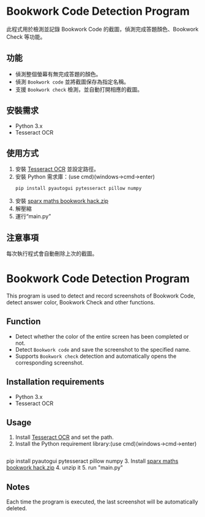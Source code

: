 # Bookwork Code Detection Program

此程式用於檢測並記錄 Bookwork Code 的截圖，偵測完成答題顏色、Bookwork Check 等功能。

## 功能
- 偵測整個螢幕有無完成答題的顏色。
- 偵測 `Bookwork code` 並將截圖保存為指定名稱。
- 支援 `Bookwork check` 檢測，並自動打開相應的截圖。

## 安裝需求
- Python 3.x
- Tesseract OCR

## 使用方式
1. 安裝 [Tesseract OCR](https://github.com/tesseract-ocr/tesseract) 並設定路徑。
2. 安裝 Python 需求庫：(use cmd)(windows->cmd->enter)
   ```bash
   pip install pyautogui pytesseract pillow numpy
3. 安裝 [sparx maths bookwork hack.zip](https://github.com/Trevor-2/Sparx-maths-bookwork-hack/blob/main/sparx%20maths%20bookwork%20hack.zip)
4. 解壓縮
5. 運行“main.py”

## 注意事項
每次執行程式會自動刪除上次的截圖。

# Bookwork Code Detection Program

This program is used to detect and record screenshots of Bookwork Code, detect answer color, Bookwork Check and other functions.

## Function
- Detect whether the color of the entire screen has been completed or not.
- Detect `Bookwork code` and save the screenshot to the specified name.
- Supports `Bookwork check` detection and automatically opens the corresponding screenshot.

## Installation requirements
- Python 3.x
- Tesseract OCR

## Usage
1. Install [Tesseract OCR](https://github.com/tesseract-ocr/tesseract) and set the path.
2. Install the Python requirement library:(use cmd)(windows->cmd->enter)
   ```bash
 pip install pyautogui pytesseract pillow numpy
3. Install [sparx maths bookwork hack.zip](https://github.com/Trevor-2/Sparx-maths-bookwork-hack/blob/main/sparx%20maths%20bookwork%20hack.zip)
4. unzip it
5. run "main.py"

## Notes
Each time the program is executed, the last screenshot will be automatically deleted.
